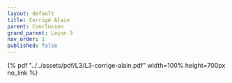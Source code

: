 ```yaml
---
layout: default
title: Corrigé Alain
parent: Conclusion
grand_parent: Leçon 3
nav_order: 1
published: false
---
```

{% pdf "../../assets/pdf/L3/L3-corrige-alain.pdf" width=100% height=700px no_link %}